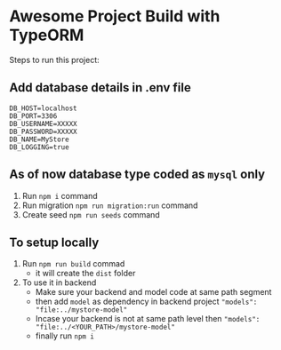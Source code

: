 # Awesome Project Build with TypeORM

Steps to run this project:

## Add database details in .env file
    DB_HOST=localhost
    DB_PORT=3306
    DB_USERNAME=XXXXX
    DB_PASSWORD=XXXXX
    DB_NAME=MyStore
    DB_LOGGING=true
## As of now database type coded as `mysql` only

1. Run `npm i` command
2. Run migration `npm run migration:run` command
3. Create seed `npm run seeds` command

## To setup locally 
1. Run `npm run build` commad
   - it will create the `dist` folder
2. To use it in backend
   - Make sure your backend and model code at same path segment
   - then add `model` as dependency in backend project `"models": "file:../mystore-model"`
   - Incase your backend is not at same path level then `"models": "file:../<YOUR_PATH>/mystore-model"`
   - finally run `npm i`
